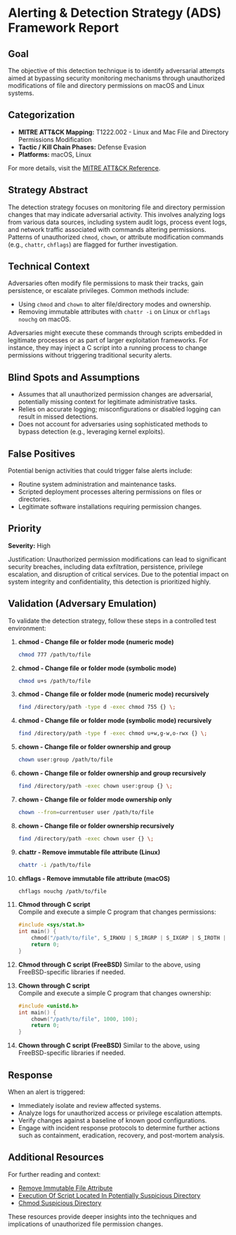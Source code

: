 # Alerting & Detection Strategy (ADS) Framework Report

## **Goal**

The objective of this detection technique is to identify adversarial attempts aimed at bypassing security monitoring mechanisms through unauthorized modifications of file and directory permissions on macOS and Linux systems.

## **Categorization**
- **MITRE ATT&CK Mapping:** T1222.002 - Linux and Mac File and Directory Permissions Modification
- **Tactic / Kill Chain Phases:** Defense Evasion
- **Platforms:** macOS, Linux

For more details, visit the [MITRE ATT&CK Reference](https://attack.mitre.org/techniques/T1222/002).

## **Strategy Abstract**

The detection strategy focuses on monitoring file and directory permission changes that may indicate adversarial activity. This involves analyzing logs from various data sources, including system audit logs, process event logs, and network traffic associated with commands altering permissions. Patterns of unauthorized `chmod`, `chown`, or attribute modification commands (e.g., `chattr`, `chflags`) are flagged for further investigation.

## **Technical Context**

Adversaries often modify file permissions to mask their tracks, gain persistence, or escalate privileges. Common methods include:
- Using `chmod` and `chown` to alter file/directory modes and ownership.
- Removing immutable attributes with `chattr -i` on Linux or `chflags nouchg` on macOS.

Adversaries might execute these commands through scripts embedded in legitimate processes or as part of larger exploitation frameworks. For instance, they may inject a C script into a running process to change permissions without triggering traditional security alerts.

## **Blind Spots and Assumptions**

- Assumes that all unauthorized permission changes are adversarial, potentially missing context for legitimate administrative tasks.
- Relies on accurate logging; misconfigurations or disabled logging can result in missed detections.
- Does not account for adversaries using sophisticated methods to bypass detection (e.g., leveraging kernel exploits).

## **False Positives**

Potential benign activities that could trigger false alerts include:
- Routine system administration and maintenance tasks.
- Scripted deployment processes altering permissions on files or directories.
- Legitimate software installations requiring permission changes.

## **Priority**

**Severity:** High

Justification: Unauthorized permission modifications can lead to significant security breaches, including data exfiltration, persistence, privilege escalation, and disruption of critical services. Due to the potential impact on system integrity and confidentiality, this detection is prioritized highly.

## **Validation (Adversary Emulation)**

To validate the detection strategy, follow these steps in a controlled test environment:

1. **chmod - Change file or folder mode (numeric mode)**
   ```bash
   chmod 777 /path/to/file
   ```

2. **chmod - Change file or folder mode (symbolic mode)**
   ```bash
   chmod u+s /path/to/file
   ```

3. **chmod - Change file or folder mode (numeric mode) recursively**
   ```bash
   find /directory/path -type d -exec chmod 755 {} \;
   ```

4. **chmod - Change file or folder mode (symbolic mode) recursively**
   ```bash
   find /directory/path -type f -exec chmod u+w,g-w,o-rwx {} \;
   ```

5. **chown - Change file or folder ownership and group**
   ```bash
   chown user:group /path/to/file
   ```

6. **chown - Change file or folder ownership and group recursively**
   ```bash
   find /directory/path -exec chown user:group {} \;
   ```

7. **chown - Change file or folder mode ownership only**
   ```bash
   chown --from=currentuser user /path/to/file
   ```

8. **chown - Change file or folder ownership recursively**
   ```bash
   find /directory/path -exec chown user {} \;
   ```

9. **chattr - Remove immutable file attribute (Linux)**
   ```bash
   chattr -i /path/to/file
   ```

10. **chflags - Remove immutable file attribute (macOS)**
    ```bash
    chflags nouchg /path/to/file
    ```

11. **Chmod through C script**  
    Compile and execute a simple C program that changes permissions:
    ```c
    #include <sys/stat.h>
    int main() {
        chmod("/path/to/file", S_IRWXU | S_IRGRP | S_IXGRP | S_IROTH | S_IXOTH);
        return 0;
    }
    ```

12. **Chmod through C script (FreeBSD)**
    Similar to the above, using FreeBSD-specific libraries if needed.

13. **Chown through C script**  
    Compile and execute a simple C program that changes ownership:
    ```c
    #include <unistd.h>
    int main() {
        chown("/path/to/file", 1000, 100);
        return 0;
    }
    ```

14. **Chown through C script (FreeBSD)**
    Similar to the above, using FreeBSD-specific libraries if needed.

## **Response**

When an alert is triggered:
- Immediately isolate and review affected systems.
- Analyze logs for unauthorized access or privilege escalation attempts.
- Verify changes against a baseline of known good configurations.
- Engage with incident response protocols to determine further actions such as containment, eradication, recovery, and post-mortem analysis.

## **Additional Resources**

For further reading and context:
- [Remove Immutable File Attribute](https://www.cyberciti.biz/faq/linux-change-file-and-directory-permissions/)
- [Execution Of Script Located In Potentially Suspicious Directory](https://attack.mitre.org/techniques/T1106)
- [Chmod Suspicious Directory](https://attack.mitre.org/techniques/T1098)

These resources provide deeper insights into the techniques and implications of unauthorized file permission changes.